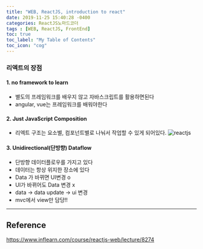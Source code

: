 ```yaml
---
title: "WEB, ReactJS, introduction to react"
date: 2019-11-25 15:40:28 -0400
categories: ReactJS노마드코더
tags : [WEB, ReactJS, FrontEnd]
toc: true
toc_label: "My Table of Contents"
toc_icon: "cog"
---
```

### 리엑트의 장점
#### 1. no framework to learn
- 별도의 프레임워크를 배우지 않고 자바스크립트를 활용하면된다
- angular, vue는 프레임워크를 배워야한다
#### 2. Just JavaScript Composition
- 리엑트 구조는 요소별, 컴포넌트별로 나눠서 작업할 수 있게 되어있다.
![reactjs](https://user-images.githubusercontent.com/55946791/69518378-b8ead780-0f9a-11ea-8e36-9cf6c40bb904.JPG)
#### 3. Unidirectional(단방향) Dataflow
- 단방향 데이터플로우를 가지고 있다
- 데이터는 항상 위지한 장소에 있다
- Data 가 바뀌면 UI변경 o
- UI가 바뀌어도 Data 변경 x
- data -> data update -> ui 변경
- mvc에서 view만 담당!!

---
## Reference
<https://www.inflearn.com/course/reactjs-web/lecture/8274>
